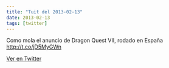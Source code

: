 ```yaml
---
title: "Tuit del 2013-02-13"
date: 2013-02-13
tags: [twitter]
---
```


Como mola el anuncio de Dragon Quest VII, rodado en España http://t.co/jD5MyGWn



[Ver en Twitter](https://twitter.com/i/web/status/301799388433485824)
